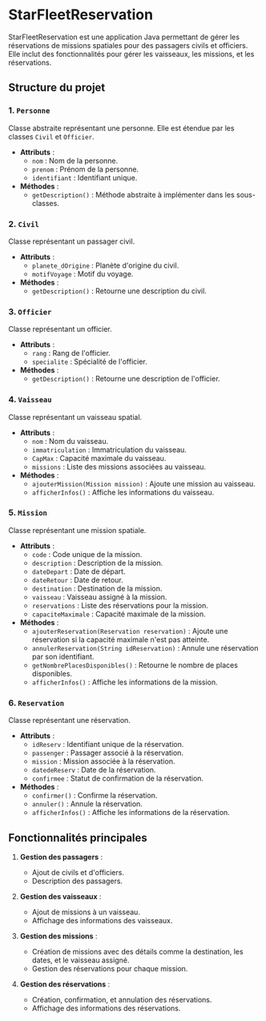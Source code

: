 # StarFleetReservation

StarFleetReservation est une application Java permettant de gérer les réservations de missions spatiales pour des passagers civils et officiers. Elle inclut des fonctionnalités pour gérer les vaisseaux, les missions, et les réservations.

## Structure du projet

### 1. `Personne`
Classe abstraite représentant une personne. Elle est étendue par les classes `Civil` et `Officier`.

- **Attributs** :
  - `nom` : Nom de la personne.
  - `prenom` : Prénom de la personne.
  - `identifiant` : Identifiant unique.
- **Méthodes** :
  - `getDescription()` : Méthode abstraite à implémenter dans les sous-classes.

### 2. `Civil`
Classe représentant un passager civil.

- **Attributs** :
  - `planete_dOrigine` : Planète d'origine du civil.
  - `motifVoyage` : Motif du voyage.
- **Méthodes** :
  - `getDescription()` : Retourne une description du civil.

### 3. `Officier`
Classe représentant un officier.

- **Attributs** :
  - `rang` : Rang de l'officier.
  - `specialite` : Spécialité de l'officier.
- **Méthodes** :
  - `getDescription()` : Retourne une description de l'officier.

### 4. `Vaisseau`
Classe représentant un vaisseau spatial.

- **Attributs** :
  - `nom` : Nom du vaisseau.
  - `immatriculation` : Immatriculation du vaisseau.
  - `CapMax` : Capacité maximale du vaisseau.
  - `missions` : Liste des missions associées au vaisseau.
- **Méthodes** :
  - `ajouterMission(Mission mission)` : Ajoute une mission au vaisseau.
  - `afficherInfos()` : Affiche les informations du vaisseau.

### 5. `Mission`
Classe représentant une mission spatiale.

- **Attributs** :
  - `code` : Code unique de la mission.
  - `description` : Description de la mission.
  - `dateDepart` : Date de départ.
  - `dateRetour` : Date de retour.
  - `destination` : Destination de la mission.
  - `vaisseau` : Vaisseau assigné à la mission.
  - `reservations` : Liste des réservations pour la mission.
  - `capaciteMaximale` : Capacité maximale de la mission.
- **Méthodes** :
  - `ajouterReservation(Reservation reservation)` : Ajoute une réservation si la capacité maximale n'est pas atteinte.
  - `annulerReservation(String idReservation)` : Annule une réservation par son identifiant.
  - `getNombrePlacesDisponibles()` : Retourne le nombre de places disponibles.
  - `afficherInfos()` : Affiche les informations de la mission.

### 6. `Reservation`
Classe représentant une réservation.

- **Attributs** :
  - `idReserv` : Identifiant unique de la réservation.
  - `passenger` : Passager associé à la réservation.
  - `mission` : Mission associée à la réservation.
  - `datedeReserv` : Date de la réservation.
  - `confirmee` : Statut de confirmation de la réservation.
- **Méthodes** :
  - `confirmer()` : Confirme la réservation.
  - `annuler()` : Annule la réservation.
  - `afficherInfos()` : Affiche les informations de la réservation.

## Fonctionnalités principales

1. **Gestion des passagers** :
   - Ajout de civils et d'officiers.
   - Description des passagers.

2. **Gestion des vaisseaux** :
   - Ajout de missions à un vaisseau.
   - Affichage des informations des vaisseaux.

3. **Gestion des missions** :
   - Création de missions avec des détails comme la destination, les dates, et le vaisseau assigné.
   - Gestion des réservations pour chaque mission.

4. **Gestion des réservations** :
   - Création, confirmation, et annulation des réservations.
   - Affichage des informations des réservations.


